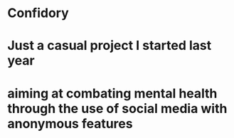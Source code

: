 # Confidory
# Just a casual project I started last year
# aiming at combating mental health through the use of social media with anonymous features
